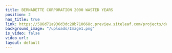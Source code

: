 ```yaml
---
title: BERNADETTE CORPORATION 2000 WASTED YEARS
position: 2
has_title: true
link: https://586d71a936d3dc28b710668c.preview.siteleaf.com/projects/demo5/
background_image: "/uploads/Image1.png"
is_video: false
video_url: 
layout: default
---
```


